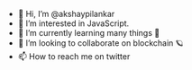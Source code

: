 - 👋 Hi, I’m @akshaypilankar
- 👀 I’m interested in JavaScript.
- 🌱 I’m currently learning many things 🤯
- 💞️ I’m looking to collaborate on blockchain 🪐
- 📫 How to reach me on twitter
